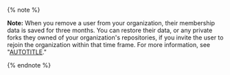{% note %}

**Note:** When you remove a user from your organization, their membership data is saved for three months. You can restore their data, or any private forks they owned of your organization's repositories, if you invite the user to rejoin the organization within that time frame. For more information, see "[AUTOTITLE](/organizations/managing-membership-in-your-organization/reinstating-a-former-member-of-your-organization)."

{% endnote %}
